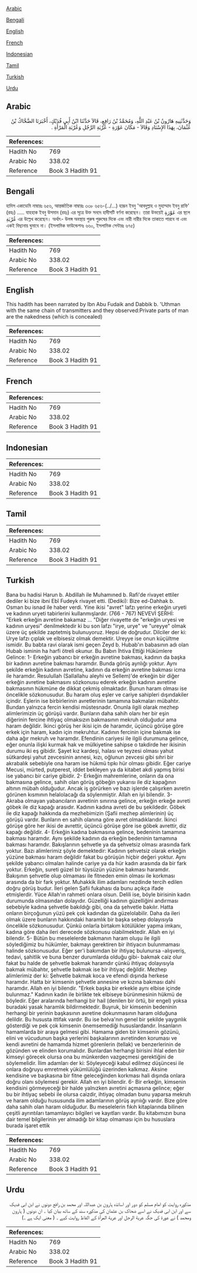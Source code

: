 [Arabic](#arabic)

[Bengali](#bengali)

[English](#english)

[French](#french)

[Indonesian](#indonesian)

[Tamil](#tamil)

[Turkish](#turkish)

[Urdu](#urdu)

## Arabic


<div dir="rtl" lang="ar" style={{fontSize:'larger',backgroundColor:'#f8f9fa',padding:20}}>
وَحَدَّثَنِيهِ هَارُونُ بْنُ عَبْدِ اللَّهِ، وَمُحَمَّدُ بْنُ رَافِعٍ، قَالاَ حَدَّثَنَا ابْنُ أَبِي فُدَيْكٍ، أَخْبَرَنَا الضَّحَّاكُ بْنُ عُثْمَانَ، بِهَذَا الإِسْنَادِ وَقَالاَ - مَكَانَ عَوْرَةِ - عُرْيَةِ الرَّجُلِ وَعُرْيَةِ الْمَرْأَةِ ‏.‏
</div>
<div style={{backgroundColor:'#f8f9fa',padding:20, marginBottom: 10}}><table> <thead> <tr> <th>References:</th> <th></th> </tr> </thead> <tbody><tr><td>Hadith No</td><td>769</td></tr><tr><td>Arabic No</td><td>338.02</td></tr><tr><td>Reference</td><td>Book 3 Hadith 91</td></tr></tbody></table></div>

## Bengali


<div dir="ltr" lang="bn" style={{fontSize:'larger',backgroundColor:'#f8f9fa',padding:20}}>
হাদিস একাডেমি নাম্বারঃ ৬৫৬, আন্তর্জাতিক নাম্বারঃ ৩৩৮ ৬৫৬-(../...) হারূন ইবনু 'আবদুল্লাহ ও মুহাম্মাদ ইবনু রাফি' (রহঃ) ..... যাহহাক ইবনু উসমান (রহঃ) এর সূত্রে উক্ত সনদে হাদীসটি বর্ণনা করেছেন। তারা উভয়েই عَوْرَةِ এর স্থলে عُرْيَةِ এর উল্লেখ করেছেন। অর্থাৎ- উলঙ্গ অবস্থায় পুরুষ পুরুষের দিকে এবং নারী নারীর দিকে তাকাতে পারবে না এবং একই বিছানায় ঘুমাবে না। (ইসলামিক ফাউন্ডেশনঃ ৬৬০, ইসলামিক সেন্টারঃ ৬৭৫)
</div>
<div style={{backgroundColor:'#f8f9fa',padding:20, marginBottom: 10}}><table> <thead> <tr> <th>References:</th> <th></th> </tr> </thead> <tbody><tr><td>Hadith No</td><td>769</td></tr><tr><td>Arabic No</td><td>338.02</td></tr><tr><td>Reference</td><td>Book 3 Hadith 91</td></tr></tbody></table></div>

## English


<div dir="ltr" lang="en" style={{fontSize:'larger',backgroundColor:'#f8f9fa',padding:20}}>
This hadith has been narrated by Ibn Abu Fudaik and Dabbik b. 'Uthman with the same chain of transmitters and they observed:Private parts of man are the nakedness (which is concealed)
</div>
<div style={{backgroundColor:'#f8f9fa',padding:20, marginBottom: 10}}><table> <thead> <tr> <th>References:</th> <th></th> </tr> </thead> <tbody><tr><td>Hadith No</td><td>769</td></tr><tr><td>Arabic No</td><td>338.02</td></tr><tr><td>Reference</td><td>Book 3 Hadith 91</td></tr></tbody></table></div>

## French


<div dir="ltr" lang="fr" style={{fontSize:'larger',backgroundColor:'#f8f9fa',padding:20}}>

</div>
<div style={{backgroundColor:'#f8f9fa',padding:20, marginBottom: 10}}><table> <thead> <tr> <th>References:</th> <th></th> </tr> </thead> <tbody><tr><td>Hadith No</td><td>769</td></tr><tr><td>Arabic No</td><td>338.02</td></tr><tr><td>Reference</td><td>Book 3 Hadith 91</td></tr></tbody></table></div>

## Indonesian


<div dir="ltr" lang="id" style={{fontSize:'larger',backgroundColor:'#f8f9fa',padding:20}}>

</div>
<div style={{backgroundColor:'#f8f9fa',padding:20, marginBottom: 10}}><table> <thead> <tr> <th>References:</th> <th></th> </tr> </thead> <tbody><tr><td>Hadith No</td><td>769</td></tr><tr><td>Arabic No</td><td>338.02</td></tr><tr><td>Reference</td><td>Book 3 Hadith 91</td></tr></tbody></table></div>

## Tamil


<div dir="ltr" lang="ta" style={{fontSize:'larger',backgroundColor:'#f8f9fa',padding:20}}>

</div>
<div style={{backgroundColor:'#f8f9fa',padding:20, marginBottom: 10}}><table> <thead> <tr> <th>References:</th> <th></th> </tr> </thead> <tbody><tr><td>Hadith No</td><td>769</td></tr><tr><td>Arabic No</td><td>338.02</td></tr><tr><td>Reference</td><td>Book 3 Hadith 91</td></tr></tbody></table></div>

## Turkish


<div dir="ltr" lang="tr" style={{fontSize:'larger',backgroundColor:'#f8f9fa',padding:20}}>
Bana bu hadisi Harun b. Abdillah ile Muhamıned b. Rafi'de rivayet ettiler dediler ki bize ibni Ebî Fudeyk rivayet etti. (Dediki): Bize ed-Dahhak b. Osman bu isnad ile haber verdi. Yine ikisi "avret" lafzı yerine erkeğin uryeti ve kadının uryeti tabirlerini kullanmışlardır. (766 - 767) NEVEVİ ŞERHİ: "Erkek erkeğin avretine bakamaz ... "Diğer rivayette de "erkeğin uryesi ve kadının uryesi" denilmektedir ki bu son lafzı "irye, urye" ve "ureyye" olmak üzere üç şekilde zaptetmiş bulunuyoruz. Hepsi de doğrudur. Dilciler der ki: Urye lafzı çıplak ve elbisesiz olmak demektir. Ureyye ise onun küçültme ismidir. Bu babta ravi olarak ismi geçen Zeyd b. Hubab'ın babasının adı olan Hubab isminin ha harfi ötreli okunur. Bu Babın İhtiva Ettiği Hükümlere Gelince: 1- Erkeğin yabancı bir erkeğin avretine bakması, kadının da başka bir kadının avretine bakması haramdır. Bunda görüş aynlığı yoktur. Aynı şekilde erkeğin kadının avretine, kadının da erkeğin avretine bakması icma ile haramdır. Resulullah (Sallallahu aleyhi ve Sellem)'de erkeğin bir diğer erkeğin avretine bakmasını sözkonusu ederek erkeğin kadının avretine bakmasının hükmüne de dikkat çekmiş olmaktadır. Bunun haram olması ise öncelikle sözkonusudur. Bu haram oluş eşler ve cariye sahipleri dışındakiler içindir. Eşlerin ise birbirlerinin avretlerinin tamamına bakmaları mübahtır. Bundan yalnızca fercin kendisi müstesnadır. Onunla ilgili olarak mezhep alimlerimizin üç görüşü vardır. Bunların daha sahih olanı her bir eşin diğerinin fercine ihtiyaç olmaksızın bakmasının mekruh olduğudur ama haram değildir. İkinci görüş her ikisi için de haramdır, üçüncü görüşe göre erkek için haram, kadın için mekruhtur. Kadının fercinin içine bakmak ise daha ağır mekruh ve haramdır. Efendinin cariyesi ile ilgili durumuna gelince, eğer onunla ilişki kurmak hak ve mülkiyetine sahipse o takdirde her ikisinin durumu iki eş gibidir. Şayet kız kardeşi, halası ve teyzesi olması yahut sütkardeşi yahut zevcesinin annesi, kızı, oğlunun zevcesi gibi sıhri bir akrabalık sebebiyle ona haram ise hükmü tıpkı hür olması gibidir. Eğer cariye Mecusi, mürted, putperest, iddet bekleyen ya da kitabet akdi yapmış birisi ise yabancı bir cariye gibidir. 2- Erkeğin mahremlerine, onların da ona bakmasına gelince, sahih olan görüş göbeğin yukarısı ile diz kapağının altının mübah olduğudur. Ancak iş görürken ve bazı işlerde çalışırken avretin görünen kısmının helalolacağı da söylenmiştir. Allah en iyi bilendir. 3- Akraba olmayan yabancıların avretinin sınırına gelince, erkeğin erkeğe avreti göbek ile diz kapağı arasıdır. Kadının kadına avreti de bu şekildedir. Göbek ile diz kapağı hakkında da mezhebimizin (Şafii mezhep alimlerinin) üç görüşü vardır. Bunların en sahih olanına göre avret olmadıklarıdır. İkinci görüşe göre her ikisi de avrettir, üçüncü görüşe göre ise göbek avrettir, diz kapağı değildir. 4- Erkeğin kadına bakmasına gelince, bedeninin tamamına bakması haramdır. Aynı şekilde kadının da erkeğin bedeninin tamamına bakması haramdır. Bakışlarının şehvetle ya da şehvetsiz olması arasında fark yoktur. Bazı alimlerimiz şöyle demektedir: Kadının şehvetsiz olarak erkeğin yüzüne bakması haram değildir fakat bu görüşün hiçbir değeri yoktur. Aynı şekilde yabancı olmaları halinde cariye ya da hür kadın arasında da bir fark yoktur. Erkeğin, sureti güzel bir tüysüzün yüzüne bakması haramdır. Bakışının şehvetle olup olmaması ile fitneden emin olması ile korkması arasında da bir fark yoktur. Muhakkik ilim adamları nezdinde tercih edilen doğru görüş budur. İleri gelen Şafii fukahası da bunu açıkça ifade etmişlerdir. Yüce Allah'ın rahmeti onlara olsun. Delili ise, böyle birisinin kadın durumunda olmasından dolayıdır. Güzelliği kadının güzelliğini andırması sebebiyle kadına şehvetle bakıldığı gibi, ona da şehvetle bakılır. Hatta onların birçoğunun yüzü pek çok kadından da güzelolabilir. Daha da ileri olmak üzere bunların hakkındaki haramlık bir başka sebep dolayısıyla öncelikle sözkonusudur. Çünkü onlarla birtakım kötülükler yapma imkanı, kadına göre daha ileri derecede sözkonusu olabilmektedir. Allah en iyi bilendir. 5- Bütün bu meselelerde bakmanın haram oluşu ile ilgili söylediğimiz bu hükümler, bakmayı gerektiren bir ihtiyacın bulunmaması halinde sözkonusudur. Eğer şer'i bakımdan bir ihtiyaç bulunursa -alışveriş, tedavi, şahitlik ve buna benzer durumlarda olduğu gibi- bakmak caiz olur fakat bu halde de şehvetle bakmak haramdır çünkü ihtiyaç dolayısıyla bakmak mübahtır, şehvetle bakmak ise bir ihtiyaç değildir. Mezhep alimlerimiz der ki: Şehvetle bakmak koca ve efendi dışında herkese haramdır. Hatta bir kimsenin şehvetle annesine ve kızına bakması dahi haramdır. Allah en iyi bilendir. "Erkek başka bir erkekle aynı elbise içinde bulunmaz." Kadının kadın ile birlikte tek elbiseye bürünmesinin hükmü de böyledir. Eğer aralarında herhangi bir hail (denilen bir örtü, bir engel) yoksa buradaki yasak haramlık bildirmektedir. Buyruk, bir kimsenin bedeninin herhangi bir yerinin başkasının avretine dokunmasının haram olduğuna delildir. Bu hususta ittifak vardır. Bu ise belva'nın genel bir şekilde yaygınlık gösterdiği ve pek çok kimsenin önemsemediği hususlardandır. İnsanların hamamlarda bir araya gelmesi gibi. Hamama giden bir kimsenin gözünü, elini ve vücudunun başka yerlerini başkalarının avretinden koruması ve kendi avretini de hamamda hizmet görenlerin (tellak) ve benzerlerinin de gözünden ve elinden korumalıdır. Bunlardan herhangi birisini ihlal eden bir kimseyi görecek olursa ona bu münkerden vazgeçmesi gerektiğini de söylemelidir. İlim adamları der ki: Söyleyeceği kabul edilmez düşüncesi ile onlara doğruyu emretmek yükümlülüğü üzerinden kalkmaz. Aksine kendisine ve başkasına bir fitne geleceğinden korkması hali dışında onlara doğru olanı söylemesi gerekir. Allah en iyi bilendir. 6- Bir erkeğin, kimsenin kendisini görmeyeceği bir halde yalnızken avretini açmasına gelince; eğer bu bir ihtiyaç sebebi ile olursa caizdir, ihtiyaç olmadan bunu yaparsa mekruh ve haram olduğu hususunda ilim adamlarının görüş ayrıiığı vardır. Bize göre daha sahih olan haram olduğudur. Bu meselelerin fıkıh kitaplarında bilinen çeşitli ayrıntıları tamamlayıcı bilgileri ve kayıtları vardır. Bu kitabımızın buna dair temel bilgilerinin yer almadığı bir kitap olmaması için bu hususlara burada işaret ettik
</div>
<div style={{backgroundColor:'#f8f9fa',padding:20, marginBottom: 10}}><table> <thead> <tr> <th>References:</th> <th></th> </tr> </thead> <tbody><tr><td>Hadith No</td><td>769</td></tr><tr><td>Arabic No</td><td>338.02</td></tr><tr><td>Reference</td><td>Book 3 Hadith 91</td></tr></tbody></table></div>

## Urdu


<div dir="rtl" lang="ur" style={{fontSize:'larger',backgroundColor:'#f8f9fa',padding:20}}>
مذکورہ روایت کو امام مسلم کو دور اور اساتذہ ہارون بن عبداللہ اور محمد بن رافع دونوں نے ابن ابی فدیک سے اور ابن ابی فدیک نے اسے ضحاک بن عثمان کی مذکورہ سند کے ساتھ بیان کیا ۔ ان دونوں ( ہارون ومحمد ) نے عورۃ کی جگہ عرية الرجل اور عرية المرأة کے الفاظ روایت کیے ۔ ( معنی ایک ہے ۔)
</div>
<div style={{backgroundColor:'#f8f9fa',padding:20, marginBottom: 10}}><table> <thead> <tr> <th>References:</th> <th></th> </tr> </thead> <tbody><tr><td>Hadith No</td><td>769</td></tr><tr><td>Arabic No</td><td>338.02</td></tr><tr><td>Reference</td><td>Book 3 Hadith 91</td></tr></tbody></table></div>